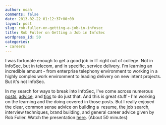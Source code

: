 ```yaml
---
author: noah
comments: false
date: 2013-02-22 01:12:37+00:00
layout: post
slug: rob-fuller-on-getting-a-job-in-infosec
title: Rob Fuller on Getting a Job in InfoSec
wordpress_id: 50
categories:
- careers
---
```


I was fortunate enough to get a good job in IT right out of college. Not in InfoSec, but in telecom, and in specific, service delivery. I'm learning an incredible amount - from enterprise telephony environment to working in a highly complex work environment to leading delivery on new intent projects. But it's not InfoSec.

In my search for ways to break into InfoSec, I've come across numerous [posts](https://www.schneier.com/blog/archives/2012/07/how_to_become_a_1.html), [advice](http://pauldotcom.com/2009/05/getting-started-in-information.html), and [tips](https://krebsonsecurity.com/category/how-to-break-into-security/) to do just that. And this is great stuff - I'm working on the learning and the doing covered in those posts. But I really enjoyed the clear, common sense advice on building a  resume, the job search, interview techniques, brand building, and general career advice given by Rob Fuller. Watch the presentation [here](http://vimeo.com/4108726). (About 50 minutes)
